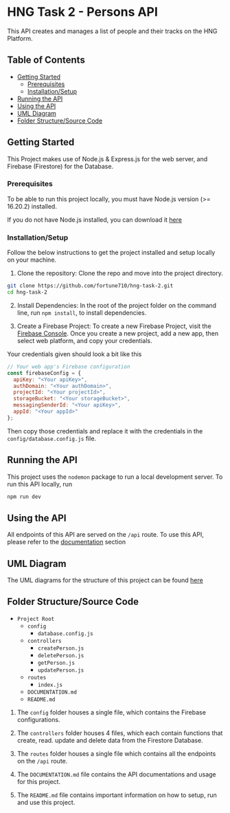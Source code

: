 # HNG Task 2 - Persons API

This API creates and manages a list of people and their tracks on the HNG Platform.

## Table of Contents
- [Getting Started](#getting-started)
  - [Prerequisites](#prerequisites)
  - [Installation/Setup](#installation/setup)
- [Running the API](#running-the-api)
- [Using the API](#using-the-api)
- [UML Diagram](#uml-diagram)
- [Folder Structure/Source Code](#folder-structure/source-code)

## Getting Started

This Project makes use of Node.js & Express.js for the web server, and Firebase (Firestore) for the Database.

### Prerequisites

To be able to run this project locally, you must have Node.js version (>= 16.20.2) installed.

If you do not have Node.js installed, you can download it [here](https://nodejs.org/en/download)


### Installation/Setup

Follow the below instructions to get the project installed and setup locally on your machine.

1. Clone the repository:
Clone the repo and move into the project directory.

```bash
git clone https://github.com/fortune710/hng-task-2.git
cd hng-task-2
```

2. Install Dependencies:
In the root of the project folder on the command line, run `npm install`, to install dependencies.


3. Create a Firebase Project:
To create a new Firebase Project, visit the [Firebase Console](https://console.firebase.google.com).
Once you create a new project, add a new app, then select web platform, and copy your credentials.

Your credentials given should look a bit like this
```js
// Your web app's Firebase configuration
const firebaseConfig = {
  apiKey: "<Your apiKey>",
  authDomain: "<Your authDomain>",
  projectId: "<Your projectId>",
  storageBucket: "<Your storageBucket>",
  messagingSenderId: "<Your apiKey>",
  appId: "<Your appId>"
};
```

Then copy those credentials and replace it with the credentials in the `config/database.config.js` file.



## Running the API
This project uses the `nodemon` package to run a local development server. To run this API locally, run

```bash
npm run dev
```

## Using the API
All endpoints of this API are served on the `/api` route. To use this API, please refer to the [documentation](https://github.com/fortune710/hng-task-2/blob/main/DOCUMENTATION.md) section


## UML Diagram
The UML diagrams for the structure of this project can be found [here](https://drive.google.com/file/d/1ojSXkjaomutPYpvyf43DfymSRuGZBLVO/view)


## Folder Structure/Source Code

- `Project Root`
  - `config`
    - `database.config.js`
  - `controllers`
    - `createPerson.js`
    - `deletePerson.js`
    - `getPerson.js`
    - `updatePerson.js`
  - `routes`
    - `index.js`
  - `DOCUMENTATION.md`
  - `README.md`

1. The `config` folder houses a single file, which contains the Firebase configurations.

2. The `controllers` folder houses 4 files, which each contain functions that create, read. update and delete data from the Firestore Database.

3. The `routes` folder houses a single file which contains all the endpoints on the `/api` route.

4. The `DOCUMENTATION.md` file contains the API documentations and usage for this project.

5. The `README.md` file contains important information on how to setup, run and use this project.












